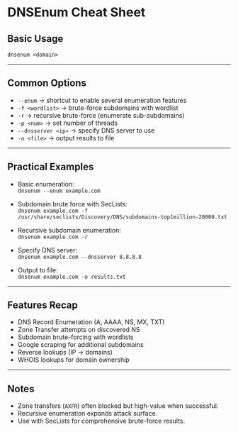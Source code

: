 # DNSEnum Cheat Sheet

## Basic Usage
`dnsenum <domain>`

---

## Common Options

- `--enum` → shortcut to enable several enumeration features  
- `-f <wordlist>` → brute-force subdomains with wordlist  
- `-r` → recursive brute-force (enumerate sub-subdomains)  
- `-p <num>` → set number of threads  
- `--dnsserver <ip>` → specify DNS server to use  
- `-o <file>` → output results to file  

---

## Practical Examples

- Basic enumeration:  
  `dnsenum --enum example.com`

- Subdomain brute force with SecLists:  
  `dnsenum example.com -f /usr/share/seclists/Discovery/DNS/subdomains-top1million-20000.txt`

- Recursive subdomain enumeration:  
  `dnsenum example.com -r`

- Specify DNS server:  
  `dnsenum example.com --dnsserver 8.8.8.8`

- Output to file:  
  `dnsenum example.com -o results.txt`

---

## Features Recap

- DNS Record Enumeration (A, AAAA, NS, MX, TXT)  
- Zone Transfer attempts on discovered NS  
- Subdomain brute-forcing with wordlists  
- Google scraping for additional subdomains  
- Reverse lookups (IP → domains)  
- WHOIS lookups for domain ownership  

---

## Notes
- Zone transfers (`AXFR`) often blocked but high-value when successful.  
- Recursive enumeration expands attack surface.  
- Use with SecLists for comprehensive brute-force results.  